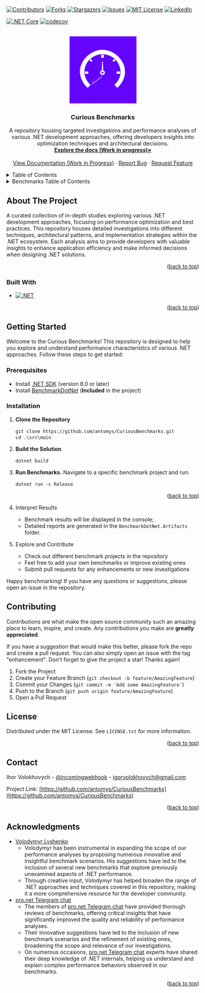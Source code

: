 <!-- Improved compatibility of back to top link: See: https://github.com/othneildrew/Best-README-Template/pull/73 -->
<a id="readme-top"></a>


<!-- PROJECT SHIELDS -->
<!--
*** I'm using markdown "reference style" links for readability.
*** Reference links are enclosed in brackets [ ] instead of parentheses ( ).
*** See the bottom of this document for the declaration of the reference variables
*** for contributors-url, forks-url, etc. This is an optional, concise syntax you may use.
*** https://www.markdownguide.org/basic-syntax/#reference-style-links
-->
[![Contributors][contributors-shield]][contributors-url]
[![Forks][forks-shield]][forks-url]
[![Stargazers][stars-shield]][stars-url]
[![Issues][issues-shield]][issues-url]
[![MIT License][license-shield]][license-url]
[![LinkedIn][linkedin-shield]][linkedin-url]

[![.NET Core](https://github.com/antomys/CuriousBenchmarks/actions/workflows/dotnet-ci.yml/badge.svg?branch=master)](https://github.com/antomys/CuriousBenchmarks/actions/workflows/dotnet-ci.yml)
[![codecov](https://codecov.io/gh/antomys/CuriousBenchmarks/branch/master/graph/badge.svg?token=8L4HN9FAIV)](https://app.codecov.io/gh/antomys/CuriousBenchmarks)

<!-- PROJECT LOGO -->
<br />
<div align="center">
  <a href="https://github.com/antomys/CuriousBenchmarks">
    <img src="assets/icon.png" alt="Logo" width="175" height="175">
  </a>

<h3 align="center">Curious Benchmarks</h3>

  <p align="center">
    A repository housing targeted investigations and performance analyses of various .NET development approaches, offering developers insights into optimization techniques and architectural decisions.
    <br />
    <a href="https://antomys.github.io/CuriousBenchmarks"><strong>Explore the docs (Work in progress)»</strong></a>
    <br />
    <br />
    <a href="https://antomys.github.io/CuriousBenchmarks">View Documentation (Work in Progress)</a>
    ·
    <a href="https://github.com/antomys/CuriousBenchmarks/issues/new?labels=bug&template=bug-report---.md">Report Bug</a>
    ·
    <a href="https://github.com/antomys/CuriousBenchmarks/issues/new?labels=enhancement&template=feature-request---.md">Request Feature</a>
  </p>
</div>


<!-- TABLE OF CONTENTS -->
<details>
  <summary>Table of Contents</summary>
  <ol>
    <li>
      <a href="#about-the-project">About The Project</a>
      <ul>
        <li><a href="#built-with">Built With</a></li>
      </ul>
    </li>
    <li>
      <a href="#getting-started">Getting Started</a>
      <ul>
        <li><a href="#prerequisites">Prerequisites</a></li>
        <li><a href="#installation">Installation</a></li>
      </ul>
    </li>
    <li><a href="#usage">Usage</a></li>
    <li><a href="#roadmap">Roadmap</a></li>
    <li><a href="#contributing">Contributing</a></li>
    <li><a href="#license">License</a></li>
    <li><a href="#contact">Contact</a></li>
    <li><a href="#acknowledgments">Acknowledgments</a></li>
  </ol>
</details>

<details>
   <summary>Benchmarks Table of Contents</summary>
   <ol>
      <li>
         <a href="https://github.com/antomys/CuriousBenchmarks/blob/master/src/main/Benchmarks.Enum/Readme.md">Enum boxing-unboxing benchmarks</a>
         <ul>
            <li>
               <a href="https://github.com/antomys/CuriousBenchmarks/blob/master/src/main/Benchmarks.Enum/Readme.md#benchmarks">Benchmarks</a>
               <ul>
                  <li>
                     <a href="https://github.com/antomys/CuriousBenchmarks/blob/master/src/main/Benchmarks.Enum/Readme.md#benchmarks">Getting value as string from Enum</a>
                  </li>
                  <li>
                     <a href="https://github.com/antomys/CuriousBenchmarks/blob/master/src/main/Benchmarks.Enum/Readme.md#benchmarks">Getting name of Enum</a>
                  </li>
               </ul>
            </li>
         </ul>
      </li>
      <li>
         <a href="https://github.com/antomys/CuriousBenchmarks/blob/master/src/main/Benchmarks.CollectionSize/Readme.md">Comparison Length check methods of collections</a>
         <ul>
            <li>
               <a href="https://github.com/antomys/CuriousBenchmarks/blob/master/src/main/Benchmarks.CollectionSize/Readme.md#benchmarks">Benchmarks</a>
               <ul>
                  <li>
                     <a href="https://github.com/antomys/CuriousBenchmarks/blob/master/src/main/Benchmarks.CollectionSize/Readme.md#getting-size-by-count">Getting Size by '.Count'</a>
                  </li>
                  <li>
                     <a href="https://github.com/antomys/CuriousBenchmarks/blob/master/src/main/Benchmarks.CollectionSize/Readme.md#getting-size-by-any-method">Getting Size by '.Any()' method</a>
                  </li>
               </ul>
            </li>
         </ul>
      </li>
      <li>
         <a href="https://github.com/antomys/CuriousBenchmarks/blob/master/src/main/Benchmarks.GroupByVsDistinct/Readme.md">Comparing GroupBy/Distinct/DistinctBy for getting unique items</a>
         <ul>
            <li>
               <a href="https://github.com/antomys/CuriousBenchmarks/blob/master/src/main/Benchmarks.GroupByVsDistinct/Readme.md#benchmarks">Benchmarks</a>
            </li>
         </ul>
      </li>
      <li>
         <a href="https://github.com/antomys/CuriousBenchmarks/blob/master/src/main/Benchmarks.Iterators/Readme.md">Comparing different iterators (for,foreach, linq, ref foreach, etc.)</a>
      </li>
      <li>
         <a href="https://github.com/antomys/CuriousBenchmarks/blob/master/src/main/Benchmarks.String/Readme.md">Comparing different string link formatting, dashing for dash view, concatenating and generating unique string</a>
      </li>
      <li>
         <a href="https://github.com/antomys/CuriousBenchmarks/blob/master/src/main/Benchmarks.Serializers.Json/Readme.md">Json Serialization/Deserialization</a>
         <ul>
            <li>
               <a href="https://github.com/antomys/CuriousBenchmarks/blob/master/src/main/Benchmarks.Serializers.Json/Readme.md#benchmarks">Benchmarks</a>
               <ul>
                  <li>
                     <a href="https://github.com/antomys/CuriousBenchmarks/blob/master/src/main/Benchmarks.Serializers.Json/Readme.md#json-serialization">Serialization</a>
                  </li>
                  <li>
                     <a href="https://github.com/antomys/CuriousBenchmarks/blob/master/src/main/Benchmarks.Serializers.Json/Readme.md#json-deserialization">Deserialization</a>
                  </li>
               </ul>
            </li>
         </ul>
      </li>
      <li>
         <a href="https://github.com/antomys/CuriousBenchmarks/blob/master/src/main/Benchmarks.Serializers.Binary/Readme.md">Binary Serialization/Deserialization</a>
         <ul>
            <li>
               <a href="https://github.com/antomys/CuriousBenchmarks/blob/master/src/main/Benchmarks.Serializers.Binary/Readme.md#benchmarks">Benchmarks</a>
               <ul>
                  <li>
                     <a href="https://github.com/antomys/CuriousBenchmarks/blob/master/src/main/Benchmarks.Serializers.Binary/Readme.md#binary-serialization">Serialization</a>
                  </li>
                  <li>
                     <a href="https://github.com/antomys/CuriousBenchmarks/blob/master/src/main/Benchmarks.Serializers.Binary/Readme.md#binary-deserialization">Deserialization</a>
                  </li>
               </ul>
            </li>
         </ul>
      </li>
      <li>
         <a href="https://github.com/antomys/CuriousBenchmarks/blob/master/src/main/Benchmarks.SortArrayByArray/readme.md">Sort array of T by ids from string array</a>
      </li>
      <li>
         <a href="https://github.com/antomys/CuriousBenchmarks/blob/master/src/main/Benchmarks.String/Readme.md">[WIP] String Manipulations</a>
      </li>
      <li>
         <a href="https://github.com/antomys/CuriousBenchmarks/blob/master/src/main/Benchmarks.QueryBuilder/readme.md">URL Concat and Query building</a>
         <ul>
            <li>
               <a href="https://github.com/antomys/CuriousBenchmarks/blob/master/src/main/Benchmarks.QueryBuilder/readme.md#url-concatenation">URL Concatenation</a>
            </li>
            <li>
               <a href="https://github.com/antomys/CuriousBenchmarks/blob/master/src/main/Benchmarks.QueryBuilder/readme.md#query-building-approaches">Query Building</a>
            </li>
         </ul>
      </li>
   </ol>
</details>

<!-- ABOUT THE PROJECT -->
## About The Project

A curated collection of in-depth studies exploring various .NET development approaches, focusing on performance optimization and best practices. This repository houses detailed investigations into different techniques, architectural patterns, and implementation strategies within the .NET ecosystem. Each analysis aims to provide developers with valuable insights to enhance application efficiency and make informed decisions when designing .NET solutions.
<p align="right">(<a href="#readme-top">back to top</a>)</p>



### Built With

* [![.NET][.NET]][.NET]

<p align="right">(<a href="#readme-top">back to top</a>)</p>



<!-- GETTING STARTED -->
## Getting Started

Welcome to the Curious Benchmarks! This repository is designed to help you explore and understand performance characteristics of various .NET approaches. Follow these steps to get started:
### Prerequisites

- Install [.NET SDK](https://dotnet.microsoft.com/en-us/download) (version 8.0 or later)
- Install [BenchmarkDotNet](https://benchmarkdotnet.org/articles/overview.html) (**Included** in the project)


### Installation

1. **Clone the Repository**
    ```shell
   git clone https://github.com/antomys/CuriousBenchmarks.git
   cd .\src\main
   ```


2. **Build the Solution**
    ```shell
   dotnet build
   ```

3. **Run Benchmarks.** Navigate to a specific benchmark project and run:
    ```shell
   dotnet run -c Release
   ```
<p align="right">(<a href="#readme-top">back to top</a>)</p>

4. Interpret Results 
   - Benchmark results will be displayed in the console;
   - Detailed reports are generated in the `BenchmarkDotNet.Artifacts` folder.

5. Explore and Contribute 
   - Check out different benchmark projects in the repository 
   - Feel free to add your own benchmarks or improve existing ones 
   - Submit pull requests for any enhancements or new investigations


Happy benchmarking! If you have any questions or suggestions, please open an issue in the repository.


<!-- CONTRIBUTING -->
## Contributing

Contributions are what make the open source community such an amazing place to learn, inspire, and create. Any contributions you make are **greatly appreciated**.

If you have a suggestion that would make this better, please fork the repo and create a pull request. You can also simply open an issue with the tag "enhancement".
Don't forget to give the project a star! Thanks again!

1. Fork the Project
2. Create your Feature Branch (`git checkout -b feature/AmazingFeature`)
3. Commit your Changes (`git commit -m 'Add some AmazingFeature'`)
4. Push to the Branch (`git push origin feature/AmazingFeature`)
5. Open a Pull Request

<!-- LICENSE -->
## License

Distributed under the MIT License. See `LICENSE.txt` for more information.

<p align="right">(<a href="#readme-top">back to top</a>)</p>

<!-- CONTACT -->
## Contact

Ihor Volokhovych - [@incomingwebhook](https://t.me/incomingwebhook) - igorvolokhovych@gmail.com

Project Link: [https://github.com/antomys/CuriousBenchmarks](https://github.com/antomys/CuriousBenchmarks)

<p align="right">(<a href="#readme-top">back to top</a>)</p>


<!-- ACKNOWLEDGMENTS -->
## Acknowledgments

* [Volodymyr Lyshenko](https://github.com/vovche)
   - Volodymyr has been instrumental in expanding the scope of our performance analyses by proposing numerous innovative and insightful benchmark scenarios. His suggestions have led to the inclusion of several new benchmarks that explore previously unexamined aspects of .NET performance. 
   - Through creative input, Volodymyr has helped broaden the range of .NET approaches and techniques covered in this repository, making it a more comprehensive resource for the developer community.
* [pro.net Telegram chat](https://t.me/pro_net)
   - The members of [pro.net Telegram chat](https://t.me/pro_net) have provided thorough reviews of benchmarks, offering critical insights that have significantly improved the quality and reliability of performance analyses. 
   - Their innovative suggestions have led to the inclusion of new benchmark scenarios and the refinement of existing ones, broadening the scope and relevance of our investigations. 
   - On numerous occasions, [pro.net Telegram chat](https://t.me/pro_net) experts have shared their deep knowledge of .NET internals, helping us understand and explain complex performance behaviors observed in our benchmarks.

<p align="right">(<a href="#readme-top">back to top</a>)</p>


<!-- MARKDOWN LINKS & IMAGES -->
<!-- https://www.markdownguide.org/basic-syntax/#reference-style-links -->
[contributors-shield]: https://img.shields.io/github/contributors/antomys/CuriousBenchmarks.svg?style=for-the-badge
[contributors-url]: https://github.com/antomys/CuriousBenchmarks/graphs/contributors
[forks-shield]: https://img.shields.io/github/forks/antomys/CuriousBenchmarks.svg?style=for-the-badge
[forks-url]: https://github.com/antomys/CuriousBenchmarks/network/members
[stars-shield]: https://img.shields.io/github/stars/antomys/CuriousBenchmarks.svg?style=for-the-badge
[stars-url]: https://github.com/antomys/CuriousBenchmarks/stargazers
[issues-shield]: https://img.shields.io/github/issues/antomys/CuriousBenchmarks.svg?style=for-the-badge
[issues-url]: https://github.com/antomys/CuriousBenchmarks/issues
[license-shield]: https://img.shields.io/github/license/antomys/CuriousBenchmarks.svg?style=for-the-badge
[license-url]: https://github.com/antomys/CuriousBenchmarks/blob/master/LICENSE.txt
[linkedin-shield]: https://img.shields.io/badge/-LinkedIn-black.svg?style=for-the-badge&logo=linkedin&colorB=555
[linkedin-url]: https://www.linkedin.com/in/ihor-volokhovych-23875217a/
[.NET]: https://img.shields.io/badge/-.NET%208.0-blueviolet
